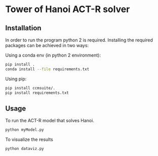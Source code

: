 # Tower of Hanoi ACT-R solver

## Installation

In order to run the program python 2 is required.
Installing the required packages can be achieved in two ways:


Using a conda env (in python 2 environment):
```bash
pip install .
conda install --file requirements.txt
```
Using pip:
```bash
pip install ccmsuite/.
pip install requirements.txt
```

## Usage
To run the ACT-R model that solves Hanoi.
```bash
python myModel.py
```

To visualize the results
```bash
python dataviz.py
```

